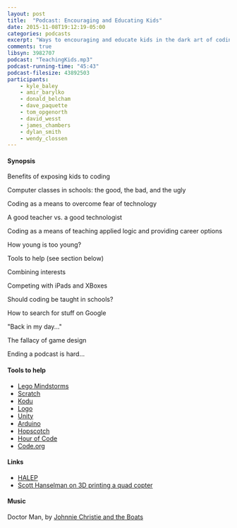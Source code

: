 ```yaml
---
layout: post
title:  "Podcast: Encouraging and Educating Kids"
date: 2015-11-08T19:12:19-05:00
categories: podcasts
excerpt: "Ways to encouraging and educate kids in the dark art of coding. With special guest Wendy Closson"
comments: true
libsyn: 3982707
podcast: "TeachingKids.mp3"
podcast-running-time: "45:43"
podcast-filesize: 43892503
participants: 
    - kyle_baley
    - amir_barylko
    - donald_belcham
    - dave_paquette
    - tom_opgenorth
    - david_wesst
    - james_chambers
    - dylan_smith
    - wendy_clossen
---
```


#### Synopsis

Benefits of exposing kids to coding

Computer classes in schools: the good, the bad, and the ugly

Coding as a means to overcome fear of technology

A good teacher vs. a good technologist

Coding as a means of teaching applied logic and providing career options

How young is too young?

Tools to help (see section below)

Combining interests

Competing with iPads and XBoxes

Should coding be taught in schools?

How to search for stuff on Google

"Back in my day..."

The fallacy of game design

Ending a podcast is hard...

#### Tools to help
* [Lego Mindstorms](http://mindstorms.lego.com)
* [Scratch](https://scratch.mit.edu/)
* [Kodu](http://www.kodugamelab.com/)
* [Logo](http://turtleacademy.com/)
* [Unity](https://unity3d.com/)
* [Arduino](https://www.arduino.cc/)
* [Hopscotch](https://www.gethopscotch.com/)
* [Hour of Code](https://hourofcode.com)
* [Code.org](https://code.org)

#### Links
* [HALEP](https://www.bsd.ca/schools/Lindenlanes/HALEP/Pages/default.aspx)
* [Scott Hanselman on 3D printing a quad copter](http://www.hanselman.com/blog/OptimizeForTinyVictories.aspx)

#### Music

Doctor Man, by [Johnnie Christie and the Boats](https://www.youtube.com/user/jwcchristie)

